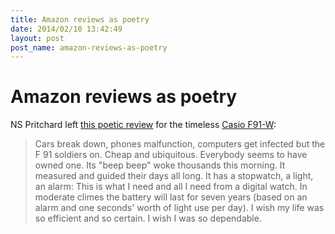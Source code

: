 ```yaml
---
title: Amazon reviews as poetry
date: 2014/02/10 13:42:49
layout: post
post_name: amazon-reviews-as-poetry
---
```

# Amazon reviews as poetry

NS Pritchard left [this poetic review](http://www.amazon.co.uk/review/R2BO0OYSWPB15H/ref=cm_cr_pr_viewpnt#R2BO0OYSWPB15H) for the timeless [Casio F91-W](http://en.wikipedia.org/wiki/Casio_F-91W): 

> Cars break down, phones malfunction, computers get infected but the F 91 soldiers on. Cheap and ubiquitous. Everybody seems to have owned one. Its "beep beep" woke thousands this morning. It measured and guided their days all long. It has a stopwatch, a light, an alarm: This is what I need and all I need from a digital watch. In moderate climes the battery will last for seven years (based on an alarm and one seconds' worth of light use per day). I wish my life was so efficient and so certain. I wish I was so dependable.
